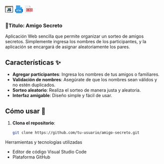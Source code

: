 # <img src="assets/js.png" width="25" alt="Logo de JavaScript"> <img src="assets/html2.png" width="25" alt="Logo de HTML"> <img src="assets/css.png" width="25" alt="Logo de CSS"> 


### :memo:Titulo: Amigo Secreto 

Aplicación Web sencilla que permite organizar un sorteo de amigos secretos. 
Simplemente ingresa los nombres de los participantes, y la aplicación se encargará de asignar aleatoriamente los pares.

## Características ✨

- **Agregar participantes**: Ingresa los nombres de tus amigos o familiares.
- **Validación de nombres**: Asegúrate de que los nombres sean válidos y no estén duplicados.
- **Sorteo aleatorio**: Realiza el sorteo de manera justa y aleatoria.
- **Interfaz amigable**: Diseño simple y fácil de usar.

## Cómo usar 🚀

1. **Clona el repositorio**:
   ```bash
   git clone https://github.com/tu-usuario/amigo-secreto.git
Herramientas y tecnologías utilizadas
- Editor de código Visual Studio Code
- Plataforma GitHub
